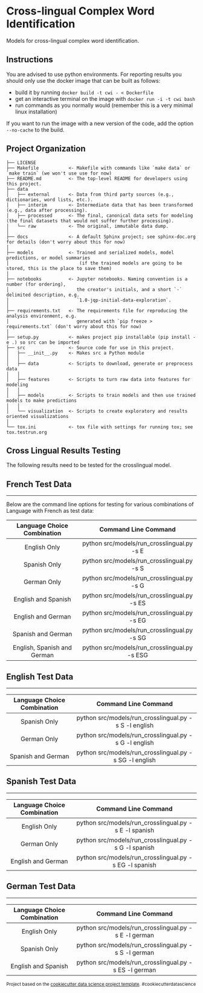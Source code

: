 Cross-lingual Complex Word Identification
=========================================

Models for cross-lingual complex word identification.

Instructions
------------
<!---
We will follow the Fork and Pull Workflow. Instructions on how this development model works are given [here](https://reflectoring.io/github-fork-and-pull/).  

Once you have cloned your fork, run `setup.py develop` from the root folder, so that the `src` module is "installed" and can be imported from anywhere in the code.

In terms of requirements (i.e. versions of python modules), we will use these:
- python == 3.6.5
- spacy == 2.0.12
- sklearn == 0.19.1
- nltk == 3.3
- pyphen==0.9.4
- pandas==0.23.3
- googletrans==2.3.0

Spacy models:
- en_core_web_lg
- es_core_news_md
- de_core_news_sm
- fr_core_news_md

These can be installed using "$ python -m spacy download <MODEL>", or downloaded from from the team Google drive (currently link sharing is unavailable).
-->

You are advised to use python environments. For reporting results you should only use the docker image that can be built as follows:
- build it by running `docker build -t cwi - < Dockerfile`
- get an interactive terminal on the image with `docker run -i -t cwi bash`
- run commands as you normally would (remember this is a very minimal linux installation)

If you want to run the image with a new version of the code, add the option `--no-cache` to the build.

Project Organization
--------------------

    ├── LICENSE
    ├── Makefile           <- Makefile with commands like `make data` or `make train` (we won't use use for now)
    ├── README.md          <- The top-level README for developers using this project.
    ├── data
    │   ├── external       <- Data from third party sources (e.g., dictionaries, word lists, etc.).
    │   ├── interim        <- Intermediate data that has been transformed (e.g., data after processing).
    │   ├── processed      <- The final, canonical data sets for modeling (the final datasets that would not suffer further processing).
    │   └── raw            <- The original, immutable data dump.
    │
    ├── docs               <- A default Sphinx project; see sphinx-doc.org for details (don't worry about this for now)
    │
    ├── models             <- Trained and serialized models, model predictions, or model summaries
    │                          (if the trained models are going to be stored, this is the place to save them)
    │
    ├── notebooks          <- Jupyter notebooks. Naming convention is a number (for ordering),
    │                         the creator's initials, and a short `-` delimited description, e.g.
    │                         `1.0-jqp-initial-data-exploration`.
    │
    ├── requirements.txt   <- The requirements file for reproducing the analysis environment, e.g.
    │                         generated with `pip freeze > requirements.txt` (don't worry about this for now)
    │
    ├── setup.py           <- makes project pip installable (pip install -e .) so src can be imported
    ├── src                <- Source code for use in this project.
    │   ├── __init__.py    <- Makes src a Python module
    │   │
    │   ├── data           <- Scripts to download, generate or preprocess data
    │   │
    │   ├── features       <- Scripts to turn raw data into features for modeling
    │   │
    │   ├── models         <- Scripts to train models and then use trained models to make predictions
    │   │
    │   └── visualization  <- Scripts to create exploratory and results oriented visualizations
    │
    └── tox.ini            <- tox file with settings for running tox; see tox.testrun.org


Cross Lingual Results Testing
--------------------
The following results need to be tested for the crosslingual model.

French Test Data
----------------
----------------

Below are the command line options for testing for various combinations of Language with French as test data:

| Language Choice Combination |             Command Line Command             |
|:---------------------------:|:--------------------------------------------:|
|         English Only        |  python src/models/run_crosslingual.py -s E  |
|         Spanish Only        |  python src/models/run_crosslingual.py -s S  |
|         German Only         |  python src/models/run_crosslingual.py -s G  |
|     English and Spanish     |  python src/models/run_crosslingual.py -s ES |
|      English and German     |  python src/models/run_crosslingual.py -s EG |
|      Spanish and German     |  python src/models/run_crosslingual.py -s SG |
| English, Spanish and German | python src/models/run_crosslingual.py -s ESG |


English Test Data
-----------------
-----------------

| Language Choice Combination |                  Command Line Command                  |
|:---------------------------:|:------------------------------------------------------:|
|         Spanish Only        |  python src/models/run_crosslingual.py -s S -l english |
|         German Only         |  python src/models/run_crosslingual.py -s G -l english |
|      Spanish and German     | python src/models/run_crosslingual.py -s SG -l english |


Spanish Test Data
-----------------
-----------------

| Language Choice Combination |                  Command Line Command                  |
|:---------------------------:|:------------------------------------------------------:|
|         English Only        |  python src/models/run_crosslingual.py -s E -l spanish |
|         German Only         |  python src/models/run_crosslingual.py -s G -l spanish |
|      English and German     | python src/models/run_crosslingual.py -s EG -l spanish |


German Test Data
-----------------
-----------------

| Language Choice Combination |                  Command Line Command                  |
|:---------------------------:|:------------------------------------------------------:|
|         English Only        |  python src/models/run_crosslingual.py -s E -l german |
|         Spanish Only         |  python src/models/run_crosslingual.py -s S -l german |
|      English and Spanish     | python src/models/run_crosslingual.py -s ES -l german |



<!---
Translation Baseline
---------------------
For Translating the French Test Data to English, please use the following command

- python src/models/run_crosslingual.py -t T

For using any of the above language combinations with French as test data, use the following command line command.

In the following command line example, we use english and spanish as training data for the crosslingual model and translate the French test data to english when testing. 
- python src/models/run_crosslingual.py -s ES -t T

Similarly we can do this for other language choices mentioned above. 

--------
-->


<p><small>Project based on the <a target="_blank" href="https://drivendata.github.io/cookiecutter-data-science/">cookiecutter data science project template</a>. #cookiecutterdatascience</small></p>
